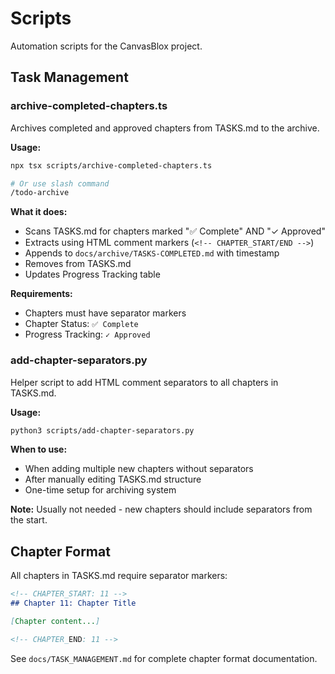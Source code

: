 # Scripts

Automation scripts for the CanvasBlox project.

## Task Management

### archive-completed-chapters.ts

Archives completed and approved chapters from TASKS.md to the archive.

**Usage:**
```bash
npx tsx scripts/archive-completed-chapters.ts

# Or use slash command
/todo-archive
```

**What it does:**
- Scans TASKS.md for chapters marked "✅ Complete" AND "✓ Approved"
- Extracts using HTML comment markers (`<!-- CHAPTER_START/END -->`)
- Appends to `docs/archive/TASKS-COMPLETED.md` with timestamp
- Removes from TASKS.md
- Updates Progress Tracking table

**Requirements:**
- Chapters must have separator markers
- Chapter Status: `✅ Complete`
- Progress Tracking: `✓ Approved`

### add-chapter-separators.py

Helper script to add HTML comment separators to all chapters in TASKS.md.

**Usage:**
```bash
python3 scripts/add-chapter-separators.py
```

**When to use:**
- When adding multiple new chapters without separators
- After manually editing TASKS.md structure
- One-time setup for archiving system

**Note:** Usually not needed - new chapters should include separators from the start.

## Chapter Format

All chapters in TASKS.md require separator markers:

```markdown
<!-- CHAPTER_START: 11 -->
## Chapter 11: Chapter Title

[Chapter content...]

<!-- CHAPTER_END: 11 -->
```

See `docs/TASK_MANAGEMENT.md` for complete chapter format documentation.
